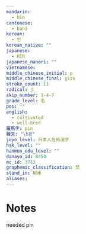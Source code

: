 ```yaml
---
mandarin:
  - bīn
cantonese:
  - ban1
korean:
  - 빈
korean_native: ""
japanese:
  - HIN
japanese_nanori: ""
vietnamese:
middle_chinese_initial: p
middle_chinese_final: ɣiɪn
stroke_count: 11
radical: 彡
skip_number: 1-4-7
grade_level: 名
pos: ""
english:
  - cultivated
  - well-bred
羅馬字: pin
韓文: "\b핀"
joyo_level: 日本人名用漢字
hsk_level: ""
hanmun_edu_level: ""
danayo_id: 8450
mc_id: 3713
graphemic_classification: 焚
stand_in: 彬彬
aliases:
---
```


# Notes
needed pin
